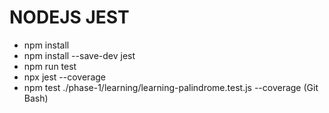 # NODEJS JEST

- npm install
- npm install --save-dev jest
- npm run test
- npx jest --coverage
- npm test ./phase-1/learning/learning-palindrome.test.js --coverage (Git Bash)
